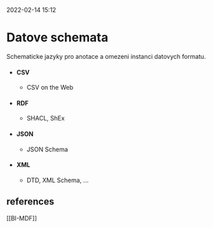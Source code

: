 2022-02-14 15:12

# Datove schemata
Schematicke jazyky pro anotace a omezeni instanci datovych formatu.
- #### CSV
	- CSV on the Web
- #### RDF
	- SHACL, ShEx
- #### JSON
	- JSON Schema
- #### XML
	- DTD, XML Schema, ...

## references
[[BI-MDF]]